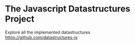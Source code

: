 # The Javascript Datastructures Project
Explore all the implemented datastructures https://github.com/datastructures-js
